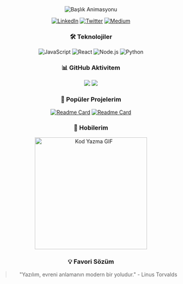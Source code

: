 <div align="center">

<!-- Profil Başlık -->
<img src="https://readme-typing-svg.demolab.com?font=Fira+Code&size=30&duration=3000&pause=1000&color=00FF00&center=true&vCenter=true&width=600&height=80&lines=Merhaba+👋;Ben+Ahmet+Kaya;Full+Stack+Developer" alt="Başlık Animasyonu" />

<!-- Sosyal Medya -->
[![LinkedIn](https://img.shields.io/badge/LinkedIn-0A66C2?style=for-the-badge&logo=linkedin&logoColor=white)](https://linkedin.com/in/ahmetkaya)
[![Twitter](https://img.shields.io/badge/Twitter-1DA1F2?style=for-the-badge&logo=twitter&logoColor=white)](https://twitter.com/ahmetkaya)
[![Medium](https://img.shields.io/badge/Medium-000000?style=for-the-badge&logo=medium&logoColor=white)](https://medium.com/@ahmetkaya)

<!-- Teknoloji Badge'leri -->
### 🛠️ **Teknolojiler**
![JavaScript](https://img.shields.io/badge/JavaScript-F7DF1E?style=flat-square&logo=javascript&logoColor=black)
![React](https://img.shields.io/badge/React-61DAFB?style=flat-square&logo=react&logoColor=black)
![Node.js](https://img.shields.io/badge/Node.js-339933?style=flat-square&logo=node.js&logoColor=white)
![Python](https://img.shields.io/badge/Python-3776AB?style=flat-square&logo=python&logoColor=white)

<!-- GitHub İstatistikleri -->
### 📊 **GitHub Aktivitem**
![](https://github-readme-stats.vercel.app/api?username=ahmetkaya&show_icons=true&theme=radical)
![](https://github-readme-streak-stats.herokuapp.com/?user=ahmetkaya&theme=radical)

<!-- Popüler Repolar -->
### 🚀 **Popüler Projelerim**
[![Readme Card](https://github-readme-stats.vercel.app/api/pin/?username=ahmetkaya&repo=e-ticaret-sistemi&theme=dark)](https://github.com/ahmetkaya/e-ticaret-sistemi)
[![Readme Card](https://github-readme-stats.vercel.app/api/pin/?username=ahmetkaya&repo=blog-sitesi&theme=dark)](https://github.com/ahmetkaya/blog-sitesi)

<!-- Özel Bölümler (GIF veya SVG) -->
### 🎨 **Hobilerim**
<img src="https://media.giphy.com/media/v1.Y2lkPTc5MGI3NjExYzNlYjJjY2FkZjA4ZjU3YzY3NDI5MDA4NzE4YjE3YzY4YjQ0YjU5MCZjdD1n/qgQUggAC3Pfv687qPC/giphy.gif" width="300" alt="Kod Yazma GIF">

<!-- İlham Verici Alıntı -->
### 💡 **Favori Sözüm**
> "Yazılım, evreni anlamanın modern bir yoludur." - Linus Torvalds

</div>
